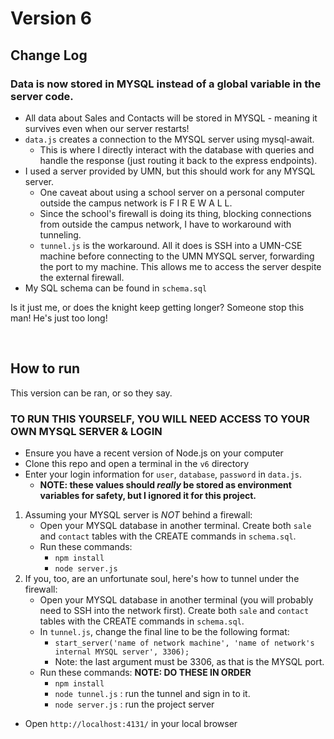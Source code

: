 # Version 6
## Change Log

### Data is now stored in MYSQL instead of a global variable in the server code.
- All data about Sales and Contacts will be stored in MYSQL - meaning it survives even when our server restarts!
- <code>data.js</code> creates a connection to the MYSQL server using mysql-await.
    - This is where I directly interact with the database with queries and handle the response (just routing it back to the express endpoints).
- I used a server provided by UMN, but this should work for any MYSQL server.
    - One caveat about using a school server on a personal computer outside the campus network is F I R E W A L L.
    - Since the school's firewall is doing its thing, blocking connections from outside the campus network, I have to workaround with tunneling.
    - <code>tunnel.js</code> is the workaround. All it does is SSH into a UMN-CSE machine before connecting to the UMN MYSQL server, forwarding the port to my machine. This allows me to access the server despite the external firewall.
- My SQL schema can be found in <code>schema.sql</code>


Is it just me, or does the knight keep getting longer? Someone stop this man! He's just too long!

<br>

## How to run
This version can be ran, or so they say.

### TO RUN THIS YOURSELF, YOU WILL NEED ACCESS TO YOUR OWN MYSQL SERVER & LOGIN

- Ensure you have a recent version of Node.js on your computer
- Clone this repo and open a terminal in the <code>v6</code> directory
- Enter your login information for `user`, `database`, `password` in <code>data.js</code>.
    - **NOTE: these values should *really* be stored as environment variables for safety, but I ignored it for this project.**
1. Assuming your MYSQL server is *NOT* behind a firewall:
    - Open your MYSQL database in another terminal. Create both `sale` and `contact` tables with the CREATE commands in <code>schema.sql</code>.
    - Run these commands:
        - <code>npm install</code>
        - <code>node server.js</code>
2. If you, too, are an unfortunate soul, here's how to tunnel under the firewall:
    - Open your MYSQL database in another terminal (you will probably need to SSH into the network first). Create both `sale` and `contact` tables with the CREATE commands in <code>schema.sql</code>.
    - In <code>tunnel.js</code>, change the final line to be the following format:
        - <code>start_server('name of network machine', 'name of network's internal MYSQL server', 3306);</code>
        - Note: the last argument must be 3306, as that is the MYSQL port.
    - Run these commands: <b>NOTE: DO THESE IN ORDER</b>
        - <code>npm install</code>
        - <code>node tunnel.js</code> : run the tunnel and sign in to it.
        - <code>node server.js</code> : run the project server

- Open <code>http://localhost:4131/</code> in your local browser
